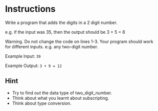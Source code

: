 # Instructions
Write a program that adds the digits in a 2 digit number. 

e.g. if the input was 35, then the output should be 3 + 5 = 8

Warning. Do not change the code on lines 1-3. Your program should work for different inputs. e.g. any two-digit number.

Example Input:
`39`

Example Output:
`3 + 9 = 12`

## Hint
   *  Try to find out the data type of two_digit_number.
   * Think about what you learnt about subscripting.
   *  Think about type conversion.
